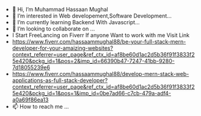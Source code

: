 - 👋 Hi, I’m Muhammad Hassaan Mughal
- 👀 I’m interested in Web developement,Software Development...
- 🌱 I’m currently learning Backend With Javascript...
- 💞️ I’m looking to collaborate on ...
- I Start FreeLancing on Fiverr If anyone Want to work with me Visit Link
- https://www.fiverr.com/hassaammughal88/be-your-full-stack-mern-developer-for-your-amaizing-websites?context_referrer=user_page&ref_ctx_id=af8be60d1ac2d5b36f91f3833f25e420&pckg_id=1&pos=2&imp_id=66390b47-7247-41bb-9280-7d18055239e6
- https://www.fiverr.com/hassaammughal88/develop-mern-stack-web-applications-as-full-stack-developer?context_referrer=user_page&ref_ctx_id=af8be60d1ac2d5b36f91f3833f25e420&pckg_id=1&pos=1&imp_id=0be7ad66-c7cb-479a-adf4-a0a69f86ea13
- 📫 How to reach me ...

<!---
hassaanmgl8844/hassaanmgl8844 is a ✨ special ✨ repository because its `README.md` (this file) appears on your GitHub profile.
You can click the Preview link to take a look at your changes.
--->
